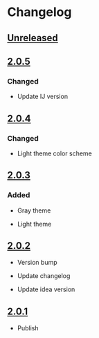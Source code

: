<!-- Keep a Changelog guide -> https://keepachangelog.com -->

# Changelog

## [Unreleased]

## [2.0.5]

### Changed
- Update IJ version

## [2.0.4]

### Changed
- Light theme color scheme

## [2.0.3]

### Added
- Gray theme

- Light theme

## [2.0.2]
- Version bump

- Update changelog 

- Update idea version

## [2.0.1]
- Publish

[Unreleased]: https://github.com/aKusaNas/aKusaN-no-Yami/compare/v2.0.4...HEAD

[2.0.5]: https://github.com/aKusaNas/aKusaN-no-Yami/compare/v2.0.3...v2.0.5

[2.0.4]: https://github.com/aKusaNas/aKusaN-no-Yami/compare/v2.0.5...v2.0.4

[2.0.3]: https://github.com/aKusaNas/aKusaN-no-Yami/compare/v2.0.2...v2.0.3

[2.0.2]: https://github.com/aKusaNas/aKusaN-no-Yami/compare/v2.0.1...v2.0.2

[2.0.1]: https://github.com/aKusaNas/aKusaN-no-Yami/commits/v2.0.1

